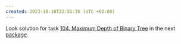 ```yaml
---
created: 2023-10-18T23:51:36 (UTC +02:00)
---
```

Look solution for task [104. Maximum Depth of Binary Tree](https://leetcode.com/problems/maximum-depth-of-binary-tree/?envType=study-plan-v2&envId=top-interview-150) in the next
[package](../../../../../LeetCode/LeetCode_75/Binary_Tree_DFS/Easy/Maximum_Depth_of_Binary_Tree/Iterative_DFS_solution/Solution.java).